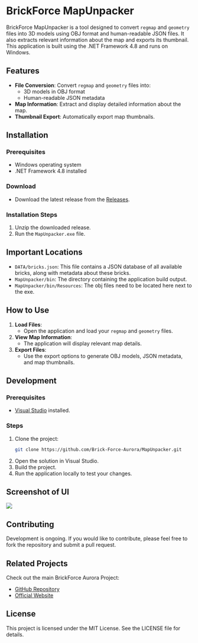 # BrickForce MapUnpacker

BrickForce MapUnpacker is a tool designed to convert `regmap` and `geometry` files into 3D models using OBJ format and human-readable JSON files. It also extracts relevant information about the map and exports its thumbnail. This application is built using the .NET Framework 4.8 and runs on Windows.

## Features

- **File Conversion**: Convert `regmap` and `geometry` files into:
  - 3D models in OBJ format
  - Human-readable JSON metadata
- **Map Information**: Extract and display detailed information about the map.
- **Thumbnail Export**: Automatically export map thumbnails.

## Installation

### Prerequisites
- Windows operating system
- .NET Framework 4.8 installed

### Download
- Download the latest release from the [Releases](https://github.com/Brick-Force-Aurora/MapUnpacker/releases).

### Installation Steps
1. Unzip the downloaded release.
3. Run the `MapUnpacker.exe` file.

## Important Locations

- `DATA/bricks.json`: This file contains a JSON database of all available bricks, along with metadata about these bricks.
- `MapUnpacker/bin`: The directory containing the application build output.
- `MapUnpacker/bin/Resources`: The obj files need to be located here next to the exe.

## How to Use

1. **Load Files**:
   - Open the application and load your `regmap` and `geometry` files.
2. **View Map Information**:
   - The application will display relevant map details.
3. **Export Files**:
   - Use the export options to generate OBJ models, JSON metadata, and map thumbnails.

## Development

### Prerequisites
- [Visual Studio](https://visualstudio.microsoft.com/) installed.

### Steps
1. Clone the project:
   ```bash
   git clone https://github.com/Brick-Force-Aurora/MapUnpacker.git
   ```
2. Open the solution in Visual Studio.
3. Build the project.
4. Run the application locally to test your changes.

## Screenshot of UI

![](https://i.imgur.com/IjsNEvL.png)

## Contributing

Development is ongoing. If you would like to contribute, please feel free to fork the repository and submit a pull request.

## Related Projects

Check out the main BrickForce Aurora Project:
- [GitHub Repository](https://github.com/Brick-Force-Aurora/Brick-Force)
- [Official Website](https://brick-force-aurora.github.io/Website/)

## License

This project is licensed under the MIT License. See the LICENSE file for details.